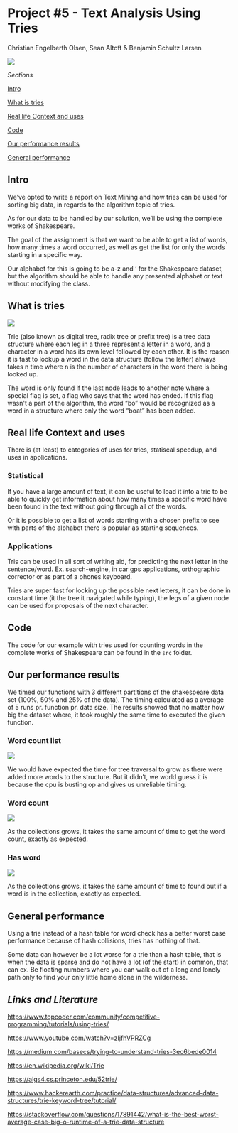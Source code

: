 # Project #5 - Text Analysis Using Tries
Christian Engelberth Olsen, Sean Altoft & Benjamin Schultz Larsen

![](https://github.com/benjaco-edu/dsalg-tries/blob/master/img/header.png?raw=true)

_Sections_

[Intro](https://github.com/benjaco-edu/dsalg-tries/blob/master/README.md#intro)

[What is tries](https://github.com/benjaco-edu/dsalg-tries/blob/master/README.md#what-is-tries)

[Real life Context and uses](https://github.com/benjaco-edu/dsalg-tries/blob/master/README.md#real-life-context-and-uses)

[Code](https://github.com/benjaco-edu/dsalg-tries/blob/master/README.md#code)

[Our performance results](https://github.com/benjaco-edu/dsalg-tries/blob/master/README.md#our-performance-results)

[General performance](https://github.com/benjaco-edu/dsalg-tries/blob/master/README.md#general-performance)

## Intro

We’ve opted to write a report on Text Mining and how tries can be used for sorting big data, in regards to the algorithm topic of tries.

As for our data to be handled by our solution, we’ll be using the complete works of Shakespeare.

The goal of the assignment is that we want to be able to get a list of words, how many times a word occurred, as well as get the list for only the words starting in a specific way.

Our alphabet for this is going to be a-z and ‘ for the Shakespeare dataset, but the algorithm should be able to handle any presented alphabet or text without modifying the class.

## What is tries

![](https://github.com/benjaco-edu/dsalg-tries/blob/master/img/tree.png?raw=true)

Trie (also known as digital tree, radix tree or prefix tree) is a tree data structure where each leg in a three represent a letter in a word, and a character in a word has its own level followed by each other. It is the reason it is fast to lookup a word in the data structure (follow the letter) always takes n time where n is the number of characters in the word there is being looked up.

The word is only found if the last node leads to another note where a special flag is set, a flag who says that the word has ended. If this flag wasn't a part of the algorithm, the word “bo” would be recognized as a word in a structure where only the word “boat” has been added.

## Real life Context and uses

There is (at least) to categories of uses for tries, statiscal speedup, and uses in applications.

### Statistical

If you have a large amount of text, it can be useful to load it into a trie to be able to quickly get information about how many times a specific word have been found in the text without going through all of the words. 

Or it is possible to get a list of words starting with a chosen prefix to see with parts of the alphabet there is popular as starting sequences.

### Applications

Tris can be used in all sort of writing aid, for predicting the next letter in the sentence/word. Ex. search-engine, in car gps applications, orthographic corrector or as part of a phones keyboard.

Tries are super fast for locking up the possible next letters, it can be done in constant time (it the tree it navigated while typing), the legs of a given node can be used for proposals of the next character.


## Code
The code for our example with tries used for counting words in the complete works of Shakespeare can be found in the `src` folder.


## Our performance results

We timed our functions with 3 different partitions of the shakespeare data set (100%, 50% and 25% of the data). The timing calculated as a average of 5 runs pr. function pr. data size. The results showed that no matter how big the dataset where, it took roughly the same time to executed the given function.

### Word count list

![](https://github.com/benjaco-edu/dsalg-tries/blob/master/img/wordcountlist.png?raw=true)

We would have expected the time for tree traversal to grow as there were added more words to the structure. But it didn’t, we world guess it is because the cpu is busting op and gives us unreliable timing.

### Word count

![](https://github.com/benjaco-edu/dsalg-tries/blob/master/img/wordcount.png?raw=true)

As the collections grows, it takes the same amount of time to get the word count, exactly as expected. 

### Has word

![](https://github.com/benjaco-edu/dsalg-tries/blob/master/img/hasword.png?raw=true)

As the collections grows, it takes the same amount of time to found out if a word is in the collection, exactly as expected.

## General performance

Using a trie instead of a hash table for word check has a better worst case performance because of hash collisions, tries has nothing of that.

Some data can however be a lot worse for a trie than a hash table, that is when the data is sparse and do not have a lot (of the start) in common, that can ex. Be floating numbers where you can walk out of a long and lonely path only to find your only little home alone in the wilderness.

## _Links and Literature_

https://www.topcoder.com/community/competitive-programming/tutorials/using-tries/

https://www.youtube.com/watch?v=zIjfhVPRZCg

https://medium.com/basecs/trying-to-understand-tries-3ec6bede0014

https://en.wikipedia.org/wiki/Trie

https://algs4.cs.princeton.edu/52trie/

https://www.hackerearth.com/practice/data-structures/advanced-data-structures/trie-keyword-tree/tutorial/

https://stackoverflow.com/questions/17891442/what-is-the-best-worst-average-case-big-o-runtime-of-a-trie-data-structure 



